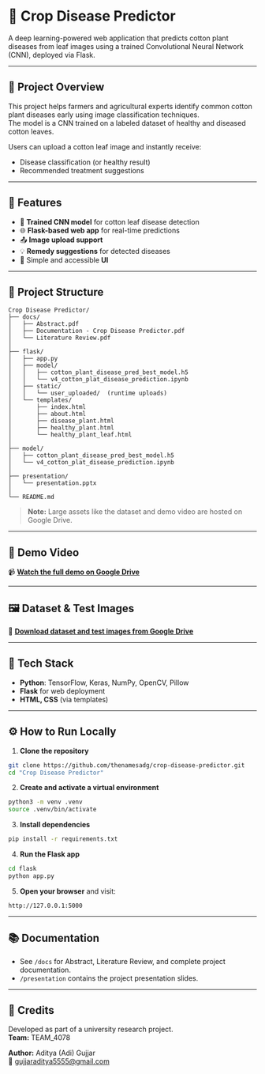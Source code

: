 # 🌾 Crop Disease Predictor

A deep learning-powered web application that predicts cotton plant diseases from leaf images using a trained Convolutional Neural Network (CNN), deployed via Flask.

---

## 📌 Project Overview

This project helps farmers and agricultural experts identify common cotton plant diseases early using image classification techniques.  
The model is a CNN trained on a labeled dataset of healthy and diseased cotton leaves.  

Users can upload a cotton leaf image and instantly receive:  
- Disease classification (or healthy result)  
- Recommended treatment suggestions  

---

## 🚀 Features
- 🧠 **Trained CNN model** for cotton leaf disease detection  
- 🌐 **Flask-based web app** for real-time predictions  
- 📤 **Image upload support**  
- 💡 **Remedy suggestions** for detected diseases  
- 🎨 Simple and accessible **UI**  

---

## 📂 Project Structure
```text
Crop Disease Predictor/
├── docs/
│   ├── Abstract.pdf
│   ├── Documentation - Crop Disease Predictor.pdf
│   └── Literature Review.pdf
│
├── flask/
│   ├── app.py
│   ├── model/
│   │   ├── cotton_plant_disease_pred_best_model.h5
│   │   └── v4_cotton_plat_disease_prediction.ipynb
│   ├── static/
│   │   └── user_uploaded/  (runtime uploads)
│   └── templates/
│       ├── index.html
│       ├── about.html
│       ├── disease_plant.html
│       ├── healthy_plant.html
│       └── healthy_plant_leaf.html
│
├── model/
│   ├── cotton_plant_disease_pred_best_model.h5
│   └── v4_cotton_plat_disease_prediction.ipynb
│
├── presentation/
│   └── presentation.pptx
│
└── README.md
```

> **Note:** Large assets like the dataset and demo video are hosted on Google Drive.

---

## 🎥 Demo Video

📹 **[Watch the full demo on Google Drive](https://drive.google.com/drive/folders/1D4BoJvP8H84ZlTAvi6V1eoOEpiApKga8?usp=share_link)**

---

## 🖼️ Dataset & Test Images

📂 **[Download dataset and test images from Google Drive](https://drive.google.com/drive/folders/1mMmooK2LJ8RF5IGTX7F6JF0rJemMnBYu?usp=drive_link)**

---

## 🧠 Tech Stack
- **Python**: TensorFlow, Keras, NumPy, OpenCV, Pillow  
- **Flask** for web deployment  
- **HTML, CSS** (via templates)  

---

## ⚙️ How to Run Locally

1. **Clone the repository**
```bash
git clone https://github.com/thenamesadg/crop-disease-predictor.git
cd "Crop Disease Predictor"
```

2. **Create and activate a virtual environment**
```bash
python3 -m venv .venv
source .venv/bin/activate
```

3. **Install dependencies**
```bash
pip install -r requirements.txt
```

4. **Run the Flask app**
```bash
cd flask
python app.py
```

5. **Open your browser** and visit:
```
http://127.0.0.1:5000
```

---

## 📚 Documentation
- See `/docs` for Abstract, Literature Review, and complete project documentation.  
- `/presentation` contains the project presentation slides.

---

## 🙌 Credits
Developed as part of a university research project.  
**Team:** TEAM_4078  

**Author:** Aditya (Adi) Gujjar  
📧 [gujjaraditya5555@gmail.com](mailto:gujjaraditya5555@gmail.com)
